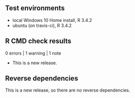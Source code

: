 ## Test environments
* local Windows 10 Home install, R 3.4.2
* ubuntu (on travis-ci), R 3.4.2

## R CMD check results

0 errors | 1 warning | 1 note

* This is a new release.

## Reverse dependencies

This is a new release, so there are no reverse dependencies.